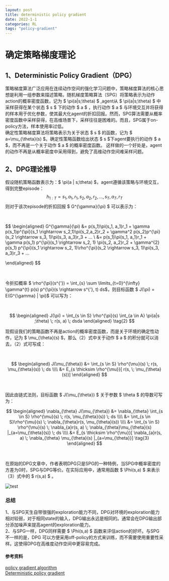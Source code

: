 ```yaml
---
layout: post
title: deterministic policy gradient
date: 2022-1-1
categories: RL
tags: "policy-gradient"
---
```




# 确定策略梯度理论

## 1、Deterministic Policy Gradient（DPG）
策略梯度算法广泛应用在连续动作空间的强化学习问题中，策略梯度算法的核心思想是利用一组参数来描述策略，随机梯度策略算法（SPG）将策略表示为动作action的概率密度函数，记为 $ \pi(a\|s;\theta) $ ,agent从 $ \pi(a\|s;\theta) $ 中采样获得在某个状态 $ s $ 下的动作 $ a $ ，执行动作 $ a $ 与环境交互并将获得的样本用于优化参数，使其最大化agent的折扣回报。然而，SPG算法需要从概率密度函数中采样获得，在高维场景下，采样往往是困难的。而且，SPG属于on-policy方法，样本使用率过低。
<br>
确定性策略梯度算法将策略表示为关于状态 $ s $ 的函数，记为 $ a=\mu_{\theta}(s) $。确定性策略函数给出状态 $ s $下agent要执行的动作 $ a $，而不再是一个关于动作 $ a $ 的概率密度函数。 这样做的一个好处是，agent的动作不再是从概率密度中采用得到，避免了高维动作空间难采样问题。


## 2、DPG理论推导

假设随机策略函数表示为：$ \pi(a \| s;\theta) $，agent遵循该策略与环境交互，得到完整episode：
<br>
$$ h_{1:T} = s_1, a_1, r_1, s_2, a_2, r_2,...,s_T,a_T, r_T $$
则对于该次episode的折扣回报 $ G^{\gamma}(\pi) $ 可以表示为：

<br>

$$
\begin{aligned}
G^{\gamma}(\pi) &= p(s_1)\pi(s_1, a_1)r_1 + 
\gamma p(s_1)p^{\pi}(s_1 \rightarrow s_2,1)\pi(s_2,a_2)r_2 + 
\gamma^2 p(s_2)p^{\pi}(s_2 \rightarrow s_3, 1)\pi(s_3, a_3)r_3 + ... \\
&=
p(s_1)\pi(s_1, a_1)r_1 + 
\gamma p(s_1) p^{\pi}(s_1 \rightarrow s_2, 1) \pi(s_2, a_2)r_2 + 
\gamma^{2} p(s_1) p^{\pi}(s_1 \rightarrow s_2, 1)\rho^{\pi}(s_2 \rightarrow s_3, 1)\pi(s_3, a_3)r_3 + ... 


\end{aligned}
$$

<br>

令折扣概率 $ \rho^{\pi}(s^{'}) = \int_{s} \sum \limits_{t=0}^{\infty} \gamma^{t} p(s) p^{\pi}(s \rightarrow s^{'}, t) ds$，则目标函数 $ J(\pi) = E(G^{\gamma} \| \pi)$ 可以写为：

<br>

$$
\begin{aligned}
J(\pi) = \int_{s \in S} \rho^{\pi}(s) \int_{a \in A} \pi(a|s ;\theta) \; r(s, a) \; dsda
\end{aligned}
\tag{2}
$$

现假设我们的策略函数不再是action的概率密度函数，而是关于环境的确定性动作，记为 $ \mu_{\theta}(s) $，那么（2）式中关于动作 $ a $ 的积分就可以消去，（2）式可写成：

<br>

$$
\begin{aligned}
J(\mu_{\theta}) &= \int_{s \in S} \rho^{\mu}(s) \; r(s, \mu_{\theta}(s)) \; ds \\\\
 &= E_{s \thicksim \rho^{\mu}}[ r(s, \; \mu_{\theta}(s))]
\end{aligned}
$$

<br>

因此由链式法则，目标函数 $ J(\mu_{\theta}) $ 关于参数 $ \theta $ 的导数可写为：

$$
\begin{aligned}
\nabla_{\theta} J(\mu_{\theta}) &= \nabla_{\theta} \int_{s \in S} \rho^{\mu}(s) \; r(s, \mu_{\theta}(s)) \; ds \\\\
&= \int_{s \in S}\rho^{\mu}(s) \; \nabla_{\theta}r(s, \mu_{\theta}(s)) \\\\
&= \int_{s \in S} \rho^{\mu}(s) \; \nabla_{a}r(s, a) \; \nabla_{\theta}\mu_{\theta}(s) |_{a=\mu_{\theta}(s)} \; ds \\\\
&= E_{s \thicksim \rho^{\mu}}[ \nabla_{a}r(s, a) \; \nabla_{\theta} \mu_{\theta}(s) |_{a=\mu_{\theta}}]
\tag{3}
\end{aligned}
$$

<br>

在原始的DPG文章中，作者表明DPG只是SPG的一种特例，当SPG中概率密度的方差为0时，SPG与DPG等价。在实际应用中，通常用函数 $ \Phi(s,a) $ 来表示（3）式中的 $ r(s,a) $ 。

![test]( \figures\post\DPG_1.jpg )

### 总结
1、与SPG天生自带很强的exploration能力不同，DPG对环境的exploration能力相对较弱，对于相同state的输入，DPG输出永远是相同的。通常会在DPG输出部分添加噪声来提高agent的exploration能力。
<br>
2、与SPG一样，DPG同样需要 $ \Phi(s,a) $ 函数来评估action的好坏。与SPG不一样的是，DPG 可以方便采用off-policy的方式来训练，而不需要使用重要性采样。这使得DPG在高维度动作空间中更容易完成。
<br>


#### 参考资料
[policy gradient algorithm](https://lilianweng.github.io/lil-log/2018/04/08/policy-gradient-algorithms.html#actor-critic)
<br>
[Deterministic policy gradient](https://hal.inria.fr/file/index/docid/938992/filename/dpg-icml2014.pdf)





